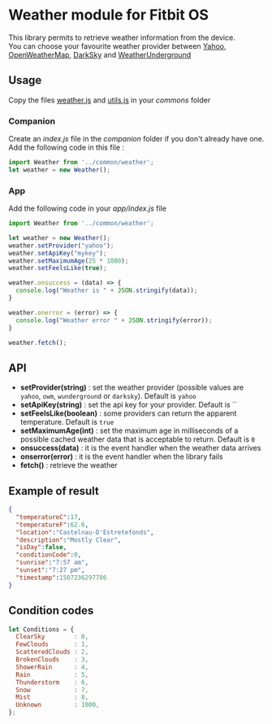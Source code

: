 # Weather module for Fitbit OS

This library permits to retrieve weather information from the device.  
You can choose your favourite weather provider between [Yahoo](https://query.yahooapis.com), [OpenWeatherMap](http://api.openweathermap.org), [DarkSky](https://api.darksky.net) and [WeatherUnderground](http://api.wunderground.com)

## Usage

Copy the files [weather.js](./common/weather.js) and [utils.js](./common/weather.js) in your *commons* folder

### Companion

Create an *index.js* file in the *companion* folder if you don't already have one.  
Add the following code in this file :

```javascript
import Weather from '../common/weather';
let weather = new Weather();
```
### App

Add the following code in your *app/index.js* file

```javascript
import Weather from '../common/weather';

let weather = new Weather();
weather.setProvider("yahoo"); 
weather.setApiKey("mykey");
weather.setMaximumAge(25 * 1000); 
weather.setFeelsLike(true);

weather.onsuccess = (data) => {
  console.log("Weather is " + JSON.stringify(data));
}

weather.onerror = (error) => {
  console.log("Weather error " + JSON.stringify(error));
}

weather.fetch();
```

## API

* **setProvider(string)** : set the weather provider (possible values are `yahoo`, `owm`, `wunderground` or `darksky`). Default is `yahoo`
* **setApiKey(string)** : set the api key for your provider. Default is ``
* **setFeelsLike(boolean)** : some providers can return the apparent temperature. Default is `true`
* **setMaximumAge(int)** : set the maximum age in milliseconds of a possible cached weather data that is acceptable to return. Default is `0`
* **onsuccess(data)** : it is the event handler when the weather data arrives
* **onserror(error)** : it is the event handler when the library fails
* **fetch()** : retrieve the weather

## Example of result
```json
{
  "temperatureC":17,
  "temperatureF":62.6,
  "location":"Castelnau-D'Estretefonds",
  "description":"Mostly Clear",
  "isDay":false,
  "conditionCode":0,
  "sunrise":"7:57 am",
  "sunset":"7:27 pm",
  "timestamp":1507236297786
}
```

## Condition codes
```javascript
let Conditions = {
  ClearSky        : 0,
  FewClouds       : 1,
  ScatteredClouds : 2,
  BrokenClouds    : 3,
  ShowerRain      : 4,
  Rain            : 5,
  Thunderstorm    : 6,
  Snow            : 7,
  Mist            : 8,
  Unknown         : 1000,
};
```
